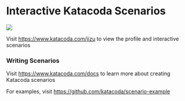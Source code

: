 # Interactive Katacoda Scenarios

[![](http://shields.katacoda.com/katacoda/jizu/count.svg)](https://www.katacoda.com/jizu "Get your profile on Katacoda.com")

Visit https://www.katacoda.com/jizu to view the profile and interactive scenarios

### Writing Scenarios
Visit https://www.katacoda.com/docs to learn more about creating Katacoda scenarios

For examples, visit https://github.com/katacoda/scenario-example
